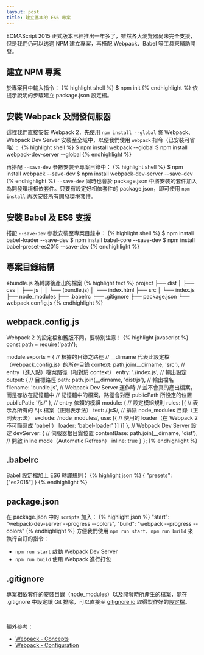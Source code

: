 ```yaml
---
layout: post
title: 建立基本的 ES6 專案
---
```


ECMAScript 2015 正式版本已經推出一年多了，雖然各大瀏覽器尚未完全支援，但是我們仍可以透過 NPM 建立專案，再搭配 Webpack、Babel 等工具來輔助開發。

## 建立 NPM 專案
於專案目中輸入指令：
{% highlight shell %}
$ npm init
{% endhighlight %}
依提示說明的步驟建立 package.json 設定檔。

## 安裝 Webpack 及開發伺服器
這裡我們直接安裝 Webpack 2，先使用 `npm install --global` 將 Webpack、Webpack Dev Server 安裝至全域中，以便我們使用 `webpack` 指令（已安裝可省略）：
{% highlight shell %}
$ npm install webpack --global
$ npm install webpack-dev-server --global
{% endhighlight %}

再搭配 `--save-dev` 參數安裝至專案目錄中：
{% highlight shell %}
$ npm install webpack --save-dev
$ npm install webpack-dev-server --save-dev
{% endhighlight %}
`--save-dev` 同時也會於 package.json 中將安裝的套件加入為開發環境相依套件。只要有設定好相依套件的 package.json，即可使用 `npm install` 再次安裝所有開發環境套件。

## 安裝 Babel 及 ES6 支援
搭配 `--save-dev` 參數安裝至專案目錄中：
{% highlight shell %}
$ npm install babel-loader --save-dev
$ npm install babel-core --save-dev
$ npm install babel-preset-es2015 --save-dev
{% endhighlight %}

## 專案目錄結構
※bundle.js 為轉譯後產出的檔案
{% highlight text %}
project
├── dist
│    ├── css
│    ├── js
│    │    └── (bundle.js)
│    └── index.html
├── src
│    └── index.js
├── node_modules
├── .babelrc
├── .gitignore
├── package.json
└── webpack.config.js
{% endhighlight %}

## webpack.config.js
Webpack 2 的設定檔和舊版不同，要特別注意！
{% highlight javascript %}
const path = require('path');

module.exports = {
  // 根據的目錄之路徑
  // __dirname 代表此設定檔（webpack.config.js）的所在目錄
  context: path.join(__dirname, 'src'),
  // entry（進入點）檔案路徑（相對於 context）
  entry: './index.js',
  // 輸出設定
  output: {
    // 目標路徑
    path: path.join(__dirname, 'dist/js'),
    // 輸出檔名
    filename: 'bundle.js',
    // Webpack Dev Server 運作時
    // 並不會真的產出檔案，而是存放在記憶體中
    // 記憶體中的檔案，路徑會對應 publicPath 所設定的位置
    publicPath: '/js/'
  },
  // entry 依賴的模組
  module: {
    // 設定模組規則
    rules: [{
      // 表示為所有的 *.js 檔案（正則表示法）
      test: /\.js$/,
      // 排除 node_modules 目錄（正則表示法）
      exclude: /node_modules/,
      use: [{
        // 使用的 loader（在 Webpack 2 不可簡寫成 'babel'）
        loader: 'babel-loader'
      }]
    }]
  },
  // Webpack Dev Server 設定
  devServer: {
    // 伺服器根目錄位置
    contentBase: path.join(__dirname, 'dist'),
    // 開啟 inline mode（Automatic Refresh）
    inline: true
  }
};
{% endhighlight %}

## .babelrc
Babel 設定檔加上 ES6 轉譯規則：
{% highlight json %}
{
  "presets": ["es2015"]
}
{% endhighlight %}

## package.json
在 package.json 中的 `scripts` 加入：
{% highlight json %}
"start": "webpack-dev-server --progress --colors",
"build": "webpack --progress --colors"
{% endhighlight %}
方便我們使用 `npm run start`、`npm run build` 來執行自訂的指令：
* `npm run start` 啟動 Webpack Dev Server
* `npm run build` 使用 Webpack 進行打包

## .gitignore
專案相依套件的安裝目錄（node_modules）以及開發時所產生的檔案，能在 .gitignore 中設定讓 Git 排除，可以直接至 [gitignore.io](https://www.gitignore.io/) 取得製作好的[設定檔](https://www.gitignore.io/api/node)。

<br />

額外參考：

* [Webpack - Concepts](https://webpack.js.org/concepts/)
* [Webpack - Configuration](https://webpack.js.org/configuration/)